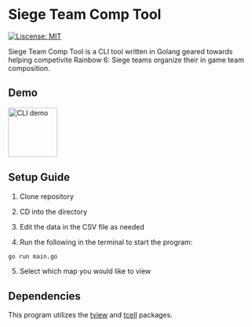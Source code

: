 # Siege Team Comp Tool

[![Liscense: MIT](https://img.shields.io/badge/License-MIT-yellow.svg)](https://opensourse.org/licenses/MIT)

Siege Team Comp Tool is a CLI tool written in Golang geared towards helping competivite Rainbow 6: Siege teams organize their in game team composition.

## Demo

<img src="https://imgur.com/A3fzeQ6" alt="CLI demo" width="100">

## Setup Guide

1. Clone repository

2. CD into the directory

3. Edit the data in the CSV file as needed

4. Run the following in the terminal to start the program:

```bash
go run main.go
```

5. Select which map you would like to view

## Dependencies

This program utilizes the [tview](https://github.com/rivo/tview) and [tcell](https://github.com/gdamore/tcell) packages.
